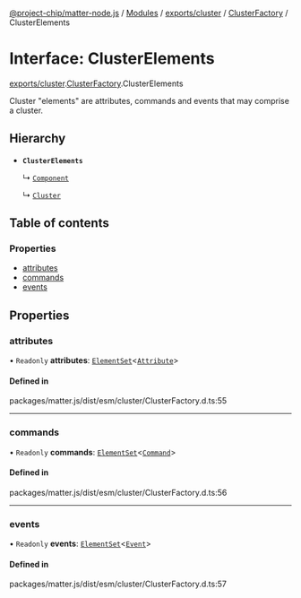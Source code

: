 [@project-chip/matter-node.js](../README.md) / [Modules](../modules.md) / [exports/cluster](../modules/exports_cluster.md) / [ClusterFactory](../modules/exports_cluster.ClusterFactory.md) / ClusterElements

# Interface: ClusterElements

[exports/cluster](../modules/exports_cluster.md).[ClusterFactory](../modules/exports_cluster.ClusterFactory.md).ClusterElements

Cluster "elements" are attributes, commands and events that may comprise
a cluster.

## Hierarchy

- **`ClusterElements`**

  ↳ [`Component`](exports_cluster.ClusterFactory.Component.md)

  ↳ [`Cluster`](exports_cluster.ClusterFactory.Cluster.md)

## Table of contents

### Properties

- [attributes](exports_cluster.ClusterFactory.ClusterElements.md#attributes)
- [commands](exports_cluster.ClusterFactory.ClusterElements.md#commands)
- [events](exports_cluster.ClusterFactory.ClusterElements.md#events)

## Properties

### attributes

• `Readonly` **attributes**: [`ElementSet`](../modules/exports_cluster.ClusterFactory.md#elementset)\<[`Attribute`](../modules/exports_cluster.ClusterFactory.md#attribute)\>

#### Defined in

packages/matter.js/dist/esm/cluster/ClusterFactory.d.ts:55

___

### commands

• `Readonly` **commands**: [`ElementSet`](../modules/exports_cluster.ClusterFactory.md#elementset)\<[`Command`](../modules/exports_cluster.ClusterFactory.md#command)\>

#### Defined in

packages/matter.js/dist/esm/cluster/ClusterFactory.d.ts:56

___

### events

• `Readonly` **events**: [`ElementSet`](../modules/exports_cluster.ClusterFactory.md#elementset)\<[`Event`](../modules/exports_cluster.ClusterFactory.md#event)\>

#### Defined in

packages/matter.js/dist/esm/cluster/ClusterFactory.d.ts:57
